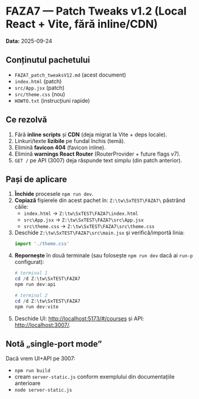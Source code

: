 # FAZA7 — Patch Tweaks v1.2 (Local React + Vite, fără inline/CDN)
**Data:** 2025-09-24

## Conținutul pachetului
- `FAZA7_patch_tweaksV12.md` (acest document)
- `index.html` (patch)
- `src/App.jsx` (patch)
- `src/theme.css` (nou)
- `HOWTO.txt` (instrucțiuni rapide)

## Ce rezolvă
1. Fără **inline scripts** și **CDN** (deja migrat la Vite + deps locale).
2. Linkuri/texte **lizibile** pe fundal închis (temă).
3. Elimină **favicon 404** (favicon inline).
4. Elimină **warnings React Router** (RouterProvider + future flags v7).
5. `GET /` pe API (3007) deja răspunde text simplu (din patch anterior).

## Pași de aplicare
1. **Închide** procesele `npm run dev`.
2. **Copiază** fișierele din acest pachet în: `Z:\tw\SxTEST\FAZA7\` păstrând căile:
   - `index.html` → `Z:\tw\SxTEST\FAZA7\index.html`
   - `src\App.jsx` → `Z:\tw\SxTEST\FAZA7\src\App.jsx`
   - `src\theme.css` → `Z:\tw\SxTEST\FAZA7\src\theme.css`
3. Deschide `Z:\tw\SxTEST\FAZA7\src\main.jsx` și verifică/importă linia:
   ```js
   import './theme.css'
   ```
4. **Repornește** în două terminale (sau folosește `npm run dev` dacă ai `run-p` configurat):
   ```powershell
   # terminal 1
   cd /d Z:\tw\SxTEST\FAZA7
   npm run dev:api

   # terminal 2
   cd /d Z:\tw\SxTEST\FAZA7
   npm run dev:vite
   ```
5. Deschide UI: <http://localhost:5173/#/courses> și API: <http://localhost:3007/>.

## Notă „single-port mode”
Dacă vrem UI+API pe 3007:
- `npm run build`
- cream `server-static.js` conform exemplului din documentațiile anterioare
- `node server-static.js`
